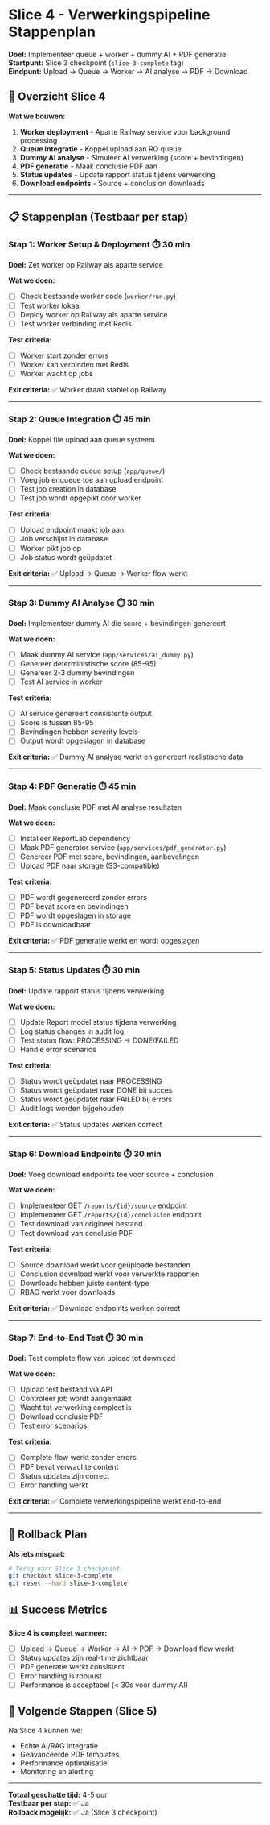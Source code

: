 # Slice 4 - Verwerkingspipeline Stappenplan

**Doel:** Implementeer queue + worker + dummy AI + PDF generatie  
**Startpunt:** Slice 3 checkpoint (`slice-3-complete` tag)  
**Eindpunt:** Upload → Queue → Worker → AI analyse → PDF → Download

## 🎯 Overzicht Slice 4

**Wat we bouwen:**
1. **Worker deployment** - Aparte Railway service voor background processing
2. **Queue integratie** - Koppel upload aan RQ queue
3. **Dummy AI analyse** - Simuleer AI verwerking (score + bevindingen)
4. **PDF generatie** - Maak conclusie PDF aan
5. **Status updates** - Update rapport status tijdens verwerking
6. **Download endpoints** - Source + conclusion downloads

---

## 📋 Stappenplan (Testbaar per stap)

### **Stap 1: Worker Setup & Deployment** ⏱️ 30 min
**Doel:** Zet worker op Railway als aparte service

**Wat we doen:**
- [ ] Check bestaande worker code (`worker/run.py`)
- [ ] Test worker lokaal
- [ ] Deploy worker op Railway als aparte service
- [ ] Test worker verbinding met Redis

**Test criteria:**
- [ ] Worker start zonder errors
- [ ] Worker kan verbinden met Redis
- [ ] Worker wacht op jobs

**Exit criteria:** ✅ Worker draait stabiel op Railway

---

### **Stap 2: Queue Integration** ⏱️ 45 min
**Doel:** Koppel file upload aan queue systeem

**Wat we doen:**
- [ ] Check bestaande queue setup (`app/queue/`)
- [ ] Voeg job enqueue toe aan upload endpoint
- [ ] Test job creation in database
- [ ] Test job wordt opgepikt door worker

**Test criteria:**
- [ ] Upload endpoint maakt job aan
- [ ] Job verschijnt in database
- [ ] Worker pikt job op
- [ ] Job status wordt geüpdatet

**Exit criteria:** ✅ Upload → Queue → Worker flow werkt

---

### **Stap 3: Dummy AI Analyse** ⏱️ 30 min
**Doel:** Implementeer dummy AI die score + bevindingen genereert

**Wat we doen:**
- [ ] Maak dummy AI service (`app/services/ai_dummy.py`)
- [ ] Genereer deterministische score (85-95)
- [ ] Genereer 2-3 dummy bevindingen
- [ ] Test AI service in worker

**Test criteria:**
- [ ] AI service genereert consistente output
- [ ] Score is tussen 85-95
- [ ] Bevindingen hebben severity levels
- [ ] Output wordt opgeslagen in database

**Exit criteria:** ✅ Dummy AI analyse werkt en genereert realistische data

---

### **Stap 4: PDF Generatie** ⏱️ 45 min
**Doel:** Maak conclusie PDF met AI analyse resultaten

**Wat we doen:**
- [ ] Installeer ReportLab dependency
- [ ] Maak PDF generator service (`app/services/pdf_generator.py`)
- [ ] Genereer PDF met score, bevindingen, aanbevelingen
- [ ] Upload PDF naar storage (S3-compatible)

**Test criteria:**
- [ ] PDF wordt gegenereerd zonder errors
- [ ] PDF bevat score en bevindingen
- [ ] PDF wordt opgeslagen in storage
- [ ] PDF is downloadbaar

**Exit criteria:** ✅ PDF generatie werkt en wordt opgeslagen

---

### **Stap 5: Status Updates** ⏱️ 30 min
**Doel:** Update rapport status tijdens verwerking

**Wat we doen:**
- [ ] Update Report model status tijdens verwerking
- [ ] Log status changes in audit log
- [ ] Test status flow: PROCESSING → DONE/FAILED
- [ ] Handle error scenarios

**Test criteria:**
- [ ] Status wordt geüpdatet naar PROCESSING
- [ ] Status wordt geüpdatet naar DONE bij succes
- [ ] Status wordt geüpdatet naar FAILED bij errors
- [ ] Audit logs worden bijgehouden

**Exit criteria:** ✅ Status updates werken correct

---

### **Stap 6: Download Endpoints** ⏱️ 30 min
**Doel:** Voeg download endpoints toe voor source + conclusion

**Wat we doen:**
- [ ] Implementeer GET `/reports/{id}/source` endpoint
- [ ] Implementeer GET `/reports/{id}/conclusion` endpoint
- [ ] Test download van origineel bestand
- [ ] Test download van conclusie PDF

**Test criteria:**
- [ ] Source download werkt voor geüploade bestanden
- [ ] Conclusion download werkt voor verwerkte rapporten
- [ ] Downloads hebben juiste content-type
- [ ] RBAC werkt voor downloads

**Exit criteria:** ✅ Download endpoints werken correct

---

### **Stap 7: End-to-End Test** ⏱️ 30 min
**Doel:** Test complete flow van upload tot download

**Wat we doen:**
- [ ] Upload test bestand via API
- [ ] Controleer job wordt aangemaakt
- [ ] Wacht tot verwerking compleet is
- [ ] Download conclusie PDF
- [ ] Test error scenarios

**Test criteria:**
- [ ] Complete flow werkt zonder errors
- [ ] PDF bevat verwachte content
- [ ] Status updates zijn correct
- [ ] Error handling werkt

**Exit criteria:** ✅ Complete verwerkingspipeline werkt end-to-end

---

## 🔄 Rollback Plan

**Als iets misgaat:**
```bash
# Terug naar Slice 3 checkpoint
git checkout slice-3-complete
git reset --hard slice-3-complete
```

## 📊 Success Metrics

**Slice 4 is compleet wanneer:**
- [ ] Upload → Queue → Worker → AI → PDF → Download flow werkt
- [ ] Status updates zijn real-time zichtbaar
- [ ] PDF generatie werkt consistent
- [ ] Error handling is robuust
- [ ] Performance is acceptabel (< 30s voor dummy AI)

## 🚀 Volgende Stappen (Slice 5)

Na Slice 4 kunnen we:
- Echte AI/RAG integratie
- Geavanceerde PDF templates
- Performance optimalisatie
- Monitoring en alerting

---

**Totaal geschatte tijd:** 4-5 uur  
**Testbaar per stap:** ✅ Ja  
**Rollback mogelijk:** ✅ Ja (Slice 3 checkpoint)
